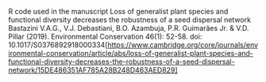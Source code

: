 R code  used in the manuscript 
Loss of generalist plant species and functional diversity decreases the robustness of a seed dispersal network
Bastazini V.A.G., V.J. Debastiani, B.O. Azambuja, P.R. Guimarães Jr. & V.D. Pillar (2019). Environmental Conservation 46(1): 52-58. 
doi: 10.1017/S0376892918000334[https://www.cambridge.org/core/journals/environmental-conservation/article/abs/loss-of-generalist-plant-species-and-functional-diversity-decreases-the-robustness-of-a-seed-dispersal-network/15DE486351AF785A28B248D463AED829]
